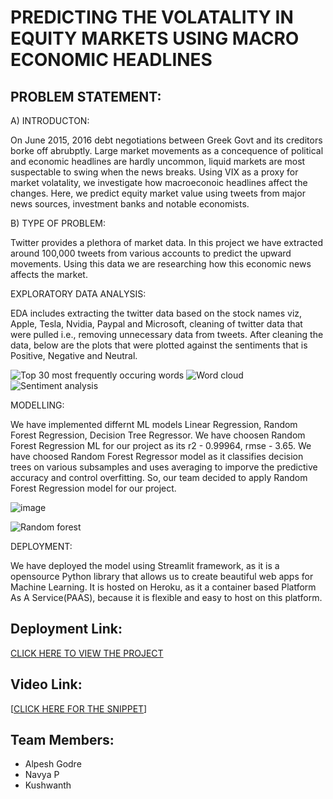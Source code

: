 # PREDICTING THE VOLATALITY IN EQUITY MARKETS USING MACRO ECONOMIC HEADLINES

## PROBLEM STATEMENT:

A) INTRODUCTON:
				
On June 2015, 2016 debt negotiations between Greek Govt and its creditors borke off abrubptly. Large market movements as a concequence of political and economic headlines are hardly uncommon, liquid markets are most suspectable to swing when the news breaks. Using VIX as a proxy for market volatality, we investigate how macroeconoic headlines affect the changes. Here, we predict equity market value using tweets from major news sources, investment banks and notable economists.

B) TYPE OF PROBLEM:
				
Twitter provides a plethora of market data. In this project we have extracted around 100,000 tweets from various accounts to predict the upward movements. Using this data we are researching how this economic news affects the market.
				
EXPLORATORY DATA ANALYSIS:
				
EDA includes extracting the twitter data based on the stock names viz, Apple, Tesla, Nvidia, Paypal and Microsoft, cleaning of twitter data that were pulled i.e., removing unnecessary data from tweets. After cleaning the data, below are the plots that were plotted against the sentiments that is Positive, Negative and Neutral. 
				
![Top 30 most frequently occuring words](https://user-images.githubusercontent.com/72445337/137369455-7672b8e9-d683-4dc8-adfa-3913515f631b.PNG)
![Word cloud](https://user-images.githubusercontent.com/72445337/137369669-bed2eedd-5ddf-4c65-9551-201fcf682803.PNG)
![Sentiment analysis](https://user-images.githubusercontent.com/72445337/137369836-4ea7a934-6a82-4622-a0e7-1911c713f33d.PNG)

MODELLING:
		
We have implemented differnt ML models Linear Regression, Random Forest Regression, Decision Tree Regressor. We have choosen Random Forest Regression ML for our project as its r2 - 0.99964, rmse - 3.65. We have choosed Random Forest Regressor model as it classifies decision trees on various subsamples and uses averaging to imporve the predictive accuracy and control overfitting. So, our team decided to apply Random Forest Regression model for our project.

![image](https://user-images.githubusercontent.com/72445337/137461604-d6677dd1-4558-406a-bdbe-a553dff5693f.png)


![Random forest](https://user-images.githubusercontent.com/72445337/137447629-2b704484-f7d5-4c21-aadf-2f5d1b1791fd.png)


DEPLOYMENT:
	
We have deployed the model using Streamlit framework, as it is a opensource Python library that allows us to create beautiful web apps for Machine Learning. It is hosted on Heroku, as it a container based Platform As A Service(PAAS), because it is flexible and easy to host on this platform.


## Deployment Link: 

[CLICK HERE TO VIEW THE PROJECT](https://predictionsvola.herokuapp.com/)


## Video Link:


[[CLICK HERE FOR THE SNIPPET](https://user-images.githubusercontent.com/72445337/137453711-fb641f73-a7df-4b11-a619-f300751d9bb6.mp4)]

## Team Members:

- Alpesh Godre
- Navya P
- Kushwanth








				
